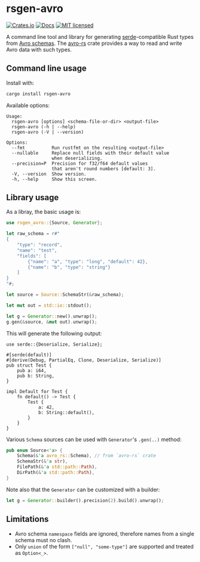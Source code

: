 # rsgen-avro

[![Crates.io](https://img.shields.io/crates/v/rsgen-avro.svg)](https://crates.io/crates/rsgen-avro)
[![Docs](https://docs.rs/rsgen-avro/badge.svg)](https://docs.rs/rsgen-avro)
[![MIT licensed](https://img.shields.io/badge/license-MIT-blue.svg)](https://github.com/lerouxrgd/rsgen-avro/blob/master/LICENSE)

A command line tool and library for generating [serde][]-compatible Rust types from [Avro schemas][schemas]. The [avro-rs][] crate provides a way to read and write Avro data with such types.

## Command line usage

Install with:

```sh
cargo install rsgen-avro
```

Available options:

```
Usage:
  rsgen-avro [options] <schema-file-or-dir> <output-file>
  rsgen-avro (-h | --help)
  rsgen-avro (-V | --version)

Options:
  --fmt          Run rustfmt on the resulting <output-file>
  --nullable     Replace null fields with their default value
                 when deserializing.
  --precision=P  Precision for f32/f64 default values
                 that aren't round numbers [default: 3].
  -V, --version  Show version.
  -h, --help     Show this screen.
```

## Library usage

As a libray, the basic usage is:

```rust
use rsgen_avro::{Source, Generator};

let raw_schema = r#"
{
    "type": "record",
    "name": "test",
    "fields": [
        {"name": "a", "type": "long", "default": 42},
        {"name": "b", "type": "string"}
    ]
}
"#;

let source = Source::SchemaStr(&raw_schema);

let mut out = std::io::stdout();

let g = Generator::new().unwrap();
g.gen(&source, &mut out).unwrap();
```

This will generate the following output:

```text
use serde::{Deserialize, Serialize};

#[serde(default)]
#[derive(Debug, PartialEq, Clone, Deserialize, Serialize)]
pub struct Test {
    pub a: i64,
    pub b: String,
}

impl Default for Test {
    fn default() -> Test {
        Test {
            a: 42,
            b: String::default(),
        }
    }
}
```

Various `Schema` sources can be used with `Generator`'s `.gen(..)` method:

```rust
pub enum Source<'a> {
    Schema(&'a avro_rs::Schema), // from `avro-rs` crate
    SchemaStr(&'a str),
    FilePath(&'a std::path::Path),
    DirPath(&'a std::path::Path),
}
```

Note also that the `Generator` can be customized with a builder:

```rust
let g = Generator::builder().precision(2).build().unwrap();
```

## Limitations

* Avro schema `namespace` fields are ignored, therefore names from a single schema must no clash.
* Only `union` of the form `["null", "some-type"]` are supported and treated as `Option<_>`.

[schemas]: https://avro.apache.org/docs/current/spec.html
[avro-rs]: https://github.com/flavray/avro-rs
[serde]: https://serde.rs
